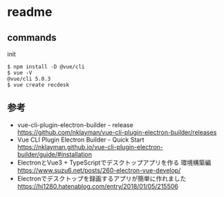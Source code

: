 # readme

## commands 

init
```
$ npm install -D @vue/cli
$ vue -V
@vue/cli 5.0.3
$ vue create recdesk

```

## 参考
* vue-cli-plugin-electron-builder - release  
  https://github.com/nklayman/vue-cli-plugin-electron-builder/releases
* Vue CLI Plugin Electron Builder - Quick Start  
  https://nklayman.github.io/vue-cli-plugin-electron-builder/guide/#installation
* ElectronとVue3 + TypeScriptでデスクトップアプリを作る 環境構築編  
  https://www.suzu6.net/posts/260-electron-vue-develop/
* Electronでデスクトップを録画するアプリが簡単に作れました  
  https://hi1280.hatenablog.com/entry/2018/01/05/215506